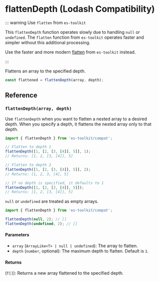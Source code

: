 # flattenDepth (Lodash Compatibility)

::: warning Use `flatten` from `es-toolkit`

This `flattenDepth` function operates slowly due to handling `null` or `undefined`. The `flatten` function from `es-toolkit` operates faster and simpler without this additional processing.

Use the faster and more modern [flatten](../../array/flatten.md) from `es-toolkit` instead.

:::

Flattens an array to the specified depth.

```typescript
const flattened = flattenDepth(array, depth);
```

## Reference

### `flattenDepth(array, depth)`

Use `flattenDepth` when you want to flatten a nested array to a desired depth. When you specify a depth, it flattens the nested array only to that depth.

```typescript
import { flattenDepth } from 'es-toolkit/compat';

// Flatten to depth 1
flattenDepth([1, [2, [3, [4]], 5]], 1);
// Returns: [1, 2, [3, [4]], 5]

// Flatten to depth 2
flattenDepth([1, [2, [3, [4]], 5]], 2);
// Returns: [1, 2, 3, [4], 5]

// If no depth is specified, it defaults to 1
flattenDepth([1, [2, [3, [4]], 5]]);
// Returns: [1, 2, [3, [4]], 5]
```

`null` or `undefined` are treated as empty arrays.

```typescript
import { flattenDepth } from 'es-toolkit/compat';

flattenDepth(null, 2); // []
flattenDepth(undefined, 2); // []
```

#### Parameters

- `array` (`ArrayLike<T> | null | undefined`): The array to flatten.
- `depth` (`number`, optional): The maximum depth to flatten. Default is `1`.

#### Returns

(`T[]`): Returns a new array flattened to the specified depth.

